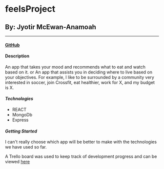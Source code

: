 # feelsProject

## By: Jyotir McEwan-Anamoah
***

#### [GitHub](https://github.com/devopsjyotir) 

#### **Description**

An app that takes your mood and recommends what to eat and watch based on it.
or  An app that assists you in deciding where to live based on your objectives. For example, I like to be surrounded by a community very interested in soccer, join Crossfit, eat healthier, work for X, and my budget is X.

#### **_Technologies_**

- REACT
- MongoDb
- Express

#### **_Getting Started_**
I can't really choose which app will be better to make with the technologies we have used so far.

A Trello board was used to keep track of development progress and can be viewed [here](https://trello.com/b/M5zvFoMb/feelsproject)